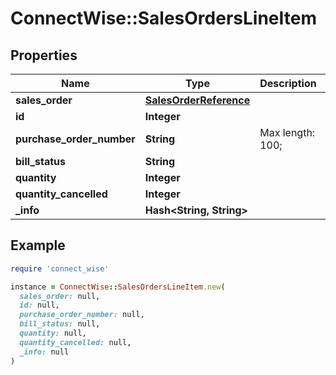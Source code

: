 # ConnectWise::SalesOrdersLineItem

## Properties

| Name | Type | Description | Notes |
| ---- | ---- | ----------- | ----- |
| **sales_order** | [**SalesOrderReference**](SalesOrderReference.md) |  |  |
| **id** | **Integer** |  | [optional] |
| **purchase_order_number** | **String** |  Max length: 100; | [optional] |
| **bill_status** | **String** |  | [optional] |
| **quantity** | **Integer** |  | [optional] |
| **quantity_cancelled** | **Integer** |  | [optional] |
| **_info** | **Hash&lt;String, String&gt;** |  | [optional] |

## Example

```ruby
require 'connect_wise'

instance = ConnectWise::SalesOrdersLineItem.new(
  sales_order: null,
  id: null,
  purchase_order_number: null,
  bill_status: null,
  quantity: null,
  quantity_cancelled: null,
  _info: null
)
```

